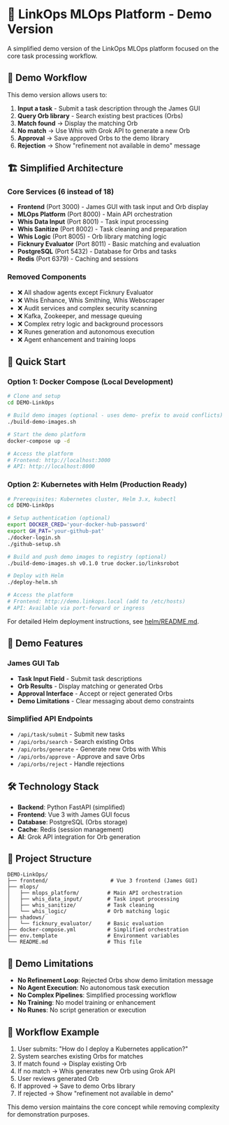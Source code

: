 # 🚀 LinkOps MLOps Platform - Demo Version

A simplified demo version of the LinkOps MLOps platform focused on the core task processing workflow.

## 🎯 **Demo Workflow**

This demo version allows users to:

1. **Input a task** - Submit a task description through the James GUI
2. **Query Orb library** - Search existing best practices (Orbs)
3. **Match found** → Display the matching Orb
4. **No match** → Use Whis with Grok API to generate a new Orb
5. **Approval** → Save approved Orbs to the demo library
6. **Rejection** → Show "refinement not available in demo" message

## 🏗️ **Simplified Architecture**

### **Core Services (6 instead of 18)**

- **Frontend** (Port 3000) - James GUI with task input and Orb display
- **MLOps Platform** (Port 8000) - Main API orchestration
- **Whis Data Input** (Port 8001) - Task input processing
- **Whis Sanitize** (Port 8002) - Task cleaning and preparation
- **Whis Logic** (Port 8005) - Orb library matching logic
- **Ficknury Evaluator** (Port 8011) - Basic matching and evaluation
- **PostgreSQL** (Port 5432) - Database for Orbs and tasks
- **Redis** (Port 6379) - Caching and sessions

### **Removed Components**

- ❌ All shadow agents except Ficknury Evaluator
- ❌ Whis Enhance, Whis Smithing, Whis Webscraper
- ❌ Audit services and complex security scanning
- ❌ Kafka, Zookeeper, and message queuing
- ❌ Complex retry logic and background processors
- ❌ Runes generation and autonomous execution
- ❌ Agent enhancement and training loops

## 🚀 **Quick Start**

### Option 1: Docker Compose (Local Development)

```bash
# Clone and setup
cd DEMO-LinkOps

# Build demo images (optional - uses demo- prefix to avoid conflicts)
./build-demo-images.sh

# Start the demo platform
docker-compose up -d

# Access the platform
# Frontend: http://localhost:3000
# API: http://localhost:8000
```

### Option 2: Kubernetes with Helm (Production Ready)

```bash
# Prerequisites: Kubernetes cluster, Helm 3.x, kubectl
cd DEMO-LinkOps

# Setup authentication (optional)
export DOCKER_CRED='your-docker-hub-password'
export GH_PAT='your-github-pat'
./docker-login.sh
./github-setup.sh

# Build and push demo images to registry (optional)
./build-demo-images.sh v0.1.0 true docker.io/linksrobot

# Deploy with Helm
./deploy-helm.sh

# Access the platform
# Frontend: http://demo.linkops.local (add to /etc/hosts)
# API: Available via port-forward or ingress
```

For detailed Helm deployment instructions, see [helm/README.md](helm/README.md).

## 🎨 **Demo Features**

### **James GUI Tab**

- **Task Input Field** - Submit task descriptions
- **Orb Results** - Display matching or generated Orbs
- **Approval Interface** - Accept or reject generated Orbs
- **Demo Limitations** - Clear messaging about demo constraints

### **Simplified API Endpoints**

- `/api/task/submit` - Submit new tasks
- `/api/orbs/search` - Search existing Orbs
- `/api/orbs/generate` - Generate new Orbs with Whis
- `/api/orbs/approve` - Approve and save Orbs
- `/api/orbs/reject` - Handle rejections

## 🛠️ **Technology Stack**

- **Backend**: Python FastAPI (simplified)
- **Frontend**: Vue 3 with James GUI focus
- **Database**: PostgreSQL (Orbs storage)
- **Cache**: Redis (session management)
- **AI**: Grok API integration for Orb generation

## 📁 **Project Structure**

```
DEMO-LinkOps/
├── frontend/                    # Vue 3 frontend (James GUI)
├── mlops/
│   ├── mlops_platform/         # Main API orchestration
│   ├── whis_data_input/        # Task input processing
│   ├── whis_sanitize/          # Task cleaning
│   └── whis_logic/             # Orb matching logic
├── shadows/
│   └── ficknury_evaluator/     # Basic evaluation
├── docker-compose.yml          # Simplified orchestration
├── env.template                # Environment variables
└── README.md                   # This file
```

## 🎯 **Demo Limitations**

- **No Refinement Loop**: Rejected Orbs show demo limitation message
- **No Agent Execution**: No autonomous task execution
- **No Complex Pipelines**: Simplified processing workflow
- **No Training**: No model training or enhancement
- **No Runes**: No script generation or execution

## 🔄 **Workflow Example**

1. User submits: "How do I deploy a Kubernetes application?"
2. System searches existing Orbs for matches
3. If match found → Display existing Orb
4. If no match → Whis generates new Orb using Grok API
5. User reviews generated Orb
6. If approved → Save to demo Orbs library
7. If rejected → Show "refinement not available in demo"

This demo version maintains the core concept while removing complexity for demonstration purposes.
